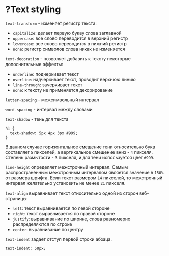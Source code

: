 # ?Text styling

`text-transform` - изменяет регистр текста:

* `capitalize`: делает первую букву слова заглавной
* `uppercase`: все слово переводится в верхний регистр
* `lowercase`: все слово переводится в нижний регистр
* `none`: регистр символов слова никак не изменяется

`text-decoration` - позволяет добавить к тексту некоторые дополнительные эффекты:

* `underline`: подчеркивает текст
* `overline`: надчеркивает текст, проводит верхнюю линию
* `line-through`: зачеркивает текст
* `none`: к тексту не применяется декорирование

`letter-spacing` - межсимвольный интервал

`word-spacing` - интервал между словами

`text-shadow` - тень для текста

~~~
h1 {
  text-shadow: 5px 4px 3px #999;
}
~~~

В данном случае горизонтальное смещение тени относительно букв составляет `5` пикселей, а вертикальное смещение вниз - `4` пикселя. Степень размытости - `3` пикселя, и для тени используется цвет `#999`.

`line-height` определяет межстрочный интервал. Самым распространённым межстрочным интервалом является значение в `150%` от размера шрифта. Если текст размером `14` пикселей, то межстрочный интервал желательно установить не менее `21` пикселя.

`text-align` выравнивает текст относительно одной из сторон веб-страницы:

* `left`: текст выравнивается по левой стороне
* `right`: текст выравнивается по правой стороне
* `justify`: выравнивание по ширине, слова равномерно распределяются по строке
* `center`: выравнивание по центру

`text-indent` задает отступ первой строки абзаца.

~~~
text-indent: 50px;
~~~
